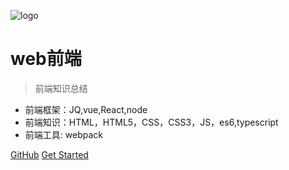 ![logo](https://docsify.js.org/_media/icon.svg)

# web前端

> 前端知识总结

* 前端框架：JQ,vue,React,node
* 前端知识：HTML，HTML5，CSS，CSS3，JS，es6,typescript
* 前端工具: webpack

[GitHub](https://github.com/Spring456/web_docs.github.io/tree/main/docs)
[Get Started](#quick-start)